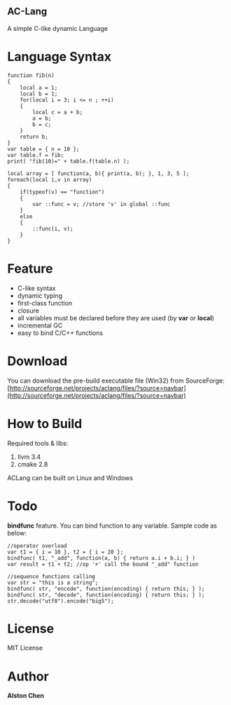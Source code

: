 AC-Lang
-------

A simple C-like dynamic Language

Language Syntax
===============

    function fib(n)
    {
        local a = 1;
        local b = 1;
        for(local i = 3; i <= n ; ++i)
        {
            local c = a + b;
            a = b;
            b = c;
        }
        return b;
    }
    var table = { n = 10 };
    var table.f = fib;
    print( "fib(10)=" + table.f(table.n) );

    local array = [ function(a, b){ print(a, b); }, 1, 3, 5 ];
    foreach(local i,v in array)
    {
        if(typeof(v) == "function")
        {
            var ::func = v; //store 'v' in global ::func
        }
        else
        {
            ::func(i, v);
        }
    }

Feature
=======
- C-like syntax
- dynamic typing
- first-class function
- closure
- all variables must be declared before they are used (by **var** or **local**)
- incremental GC
- easy to bind C/C++ functions

Download
========

You can download the pre-build executable file (Win32) from SourceForge:
[http://sourceforge.net/projects/aclang/files/?source=navbar](http://sourceforge.net/projects/aclang/files/?source=navbar)

How to Build
============

Required tools & libs:

1. llvm 3.4
2. cmake 2.8

ACLang can be built on Linux and Windows


Todo
====

**bindfunc** feature. You can bind function to any variable. Sample code as below:

    //operator overload    
    var t1 = { i = 10 }, t2 = { i = 20 };
    bindfunc( t1, "_add", function(a, b) { return a.i + b.i; } )
    var result = t1 + t2; //op '+' call the bound "_add" function

    //sequence functions calling
    var str = "this is a string";
    bindfunc( str, "encode", function(encoding) { return this; } );
    bindfunc( str, "decode", function(encoding) { return this; } );
    str.decode("utf8").encode("big5");

License
======
MIT License

Author
======
**Alston Chen**
